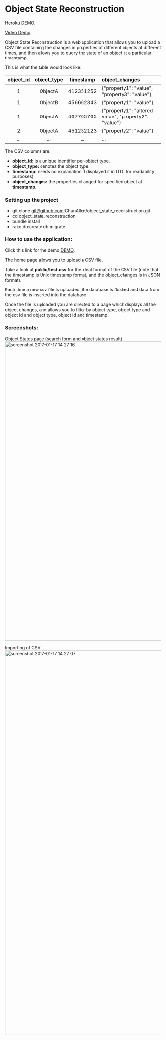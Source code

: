 # Object State Reconstruction

[Heroku DEMO](https://objects-state-reconstruction.herokuapp.com).

[Video Demo](https://vimeo.com/199782431)

Object State Reconstruction is a web application that allows you to upload
a CSV file containing the changes in properties of different objects at
different times, and then allows you to query the state of an object at
a particular timestamp.

This is what the table would look like:

object_id | object_type | timestamp | object_changes
:-------: | :---------: | :--------: | :------------
 1        |  ObjectA    |  412351252 | {"property1": "value", "property3": "value"}
 1        |  ObjectB    |  456662343 | {"property1": "value"}
 1        |  ObjectA    |  467765765 | {"property1": "altered value", "property2": "value"}
 2        |  ObjectA    |  451232123 | {"property2": "value"}
...       |  ...        |  ...       | ...

The CSV columns are:

 - **object_id:** is a unique identifier per-object type.
 - **object_type:** denotes the object type.
 - **timestamp:** needs no explanation (I displayed it in UTC for readability
   purposes)
 - **object_changes:** the properties changed for specified object at **timestamp**.

### Setting up the project
- git clone git@github.com:ChunAllen/object_state_reconstruction.git
- cd object_state_reconstruction
- bundle install
- rake db:create db:migrate

### How to use the application:
Click this link for the demo [DEMO](https://objects-state-reconstruction.herokuapp.com).

The home page allows you to upload a CSV file.

Take a look at **public/test.csv** for the ideal format of the CSV file (note that the timestamp is Unix timestamp format, and the object_changes is in JSON format).

Each time a new csv file is uploaded, the database is flushed and data from the csv file is inserted into the database.

Once the file is uploaded you are directed to a page which displays all the object changes, and allows you to filter by object type, object type and object id and object type, object id and timestamp.

### Screenshots:

Object States page (search form and object states result) <img width="967" alt="screenshot 2017-01-17 14 27 16" src="https://cloud.githubusercontent.com/assets/2100728/22010128/44175cd4-dcc2-11e6-9ddc-1aee5a671b95.png">

Importing of CSV <img width="1241" alt="screenshot 2017-01-17 14 27 07" src="https://cloud.githubusercontent.com/assets/2100728/22010143/69d4e414-dcc2-11e6-9593-f71733f06e93.png">


